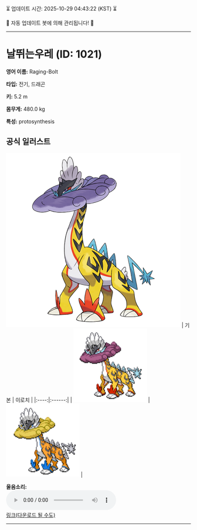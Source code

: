 
⏳ 업데이트 시간: 2025-10-29 04:43:22 (KST) ⏳

🤖 자동 업데이트 봇에 의해 관리됩니다! 🤖

---

# 날뛰는우레 (ID: 1021)
**영어 이름:** Raging-Bolt

**타입:** 전기, 드래곤

**키:** 5.2 m

**몸무게:** 480.0 kg

**특성:** protosynthesis

## 공식 일러스트
![](https://raw.githubusercontent.com/PokeAPI/sprites/master/sprites/pokemon/other/official-artwork/1021.png)
| 기본 | 이로치 |
|:----:|:------:|
| <img src="https://raw.githubusercontent.com/PokeAPI/sprites/master/sprites/pokemon/1021.png" width="200"> | <img src="https://raw.githubusercontent.com/PokeAPI/sprites/master/sprites/pokemon/shiny/1021.png" width="200"> |

**울음소리:**<br><audio controls src="https://raw.githubusercontent.com/PokeAPI/cries/main/cries/pokemon/latest/1021.ogg"></audio><br> [링크(다운로드 될 수도)](https://raw.githubusercontent.com/PokeAPI/cries/main/cries/pokemon/latest/1021.ogg)


---
